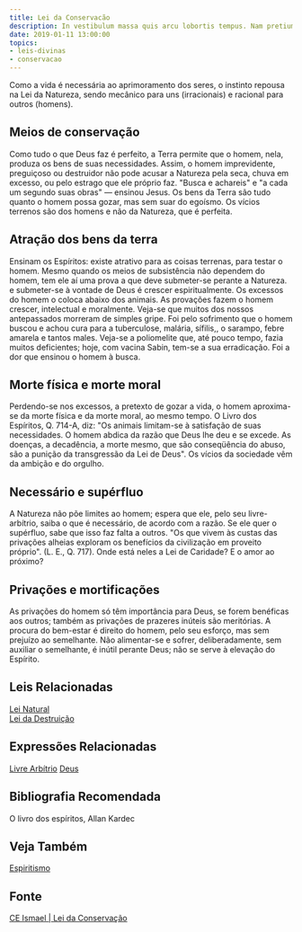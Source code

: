 ```yaml
---
title: Lei da Conservacão
description: In vestibulum massa quis arcu lobortis tempus. Nam pretium arcu in odio vulputate luctus.
date: 2019-01-11 13:00:00
topics: 
- leis-divinas
- conservacao
---
```


Como a vida é necessária ao aprimoramento dos seres, o instinto repousa na Lei
da Natureza, sendo mecânico para uns (irracionais) e racional para outros
(homens).

## Meios de conservação
Como tudo o que Deus faz é perfeito, a Terra permite que o homem, nela, produza
os bens de suas necessidades. Assim, o homem imprevidente, preguiçoso ou
destruidor não pode acusar a Natureza pela seca, chuva em excesso, ou pelo
estrago que ele próprio faz. "Busca e achareis" e "a cada um segundo suas obras"
— ensinou Jesus. Os bens da Terra são tudo quanto o homem possa gozar, mas sem
suar do egoísmo. Os vícios terrenos são dos homens e não da Natureza, que é
perfeita.

## Atração dos bens da terra
Ensinam os Espíritos: existe atrativo para as coisas terrenas, para testar o
homem. Mesmo quando os meios de subsistência não dependem do homem, tem ele aí
uma prova a que deve submeter-se perante a Natureza. e submeter-se à vontade de
Deus é crescer espiritualmente. Os excessos do homem o coloca abaixo dos
animais. As provações fazem o homem crescer, intelectual e moralmente. Veja-se
que muitos dos nossos antepassados morreram de simples gripe. Foi pelo
sofrimento que o homem buscou e achou cura para a tuberculose, malária,
sífilis,, o sarampo, febre amarela e tantos males. Veja-se a poliomelite que,
até pouco tempo, fazia muitos deficientes; hoje, com vacina Sabin, tem-se a sua
erradicação. Foi a dor que ensinou o homem à busca.

## Morte física e morte moral
Perdendo-se nos excessos, a pretexto de gozar a vida, o homem aproxima-se da
morte física e da morte moral, ao mesmo tempo. O Livro dos Espíritos, Q. 714-A,
diz: "Os animais limitam-se à satisfação de suas necessidades. O homem abdica da
razão que Deus lhe deu e se excede. As doenças, a decadência, a morte mesmo, que
são conseqüência do abuso, são a punição da transgressão da Lei de Deus". Os
vícios da sociedade vêm da ambição e do orgulho.

## Necessário e supérfluo
A Natureza não põe limites ao homem; espera que ele, pelo seu livre-arbítrio,
saiba o que é necessário, de acordo com a razão. Se ele quer o supérfluo, sabe
que isso faz falta a outros. "Os que vivem às custas das privações alheias
exploram os benefícios da civilização em proveito próprio". (L. E., Q. 717).
Onde está neles a Lei de Caridade? E o amor ao próximo?

## Privações e mortificações
As privações do homem só têm importância para Deus, se forem benéficas aos
outros; também as privações de prazeres inúteis são meritórias. A procura do
bem-estar é direito do homem, pelo seu esforço, mas sem prejuízo ao semelhante.
Não alimentar-se e sofrer, deliberadamente, sem auxiliar o semelhante, é inútil
perante Deus; não se serve à elevação do Espírito.


## Leis Relacionadas
[Lei Natural](../natural)  
[Lei da Destruição](../conservacao)

## Expressões Relacionadas
[Livre Arbítrio](/sobre/livre-arbitrio)
[Deus](/sobre/deus)

## Bibliografia Recomendada
O livro dos espíritos, Allan Kardec  

## Veja Também
[Espiritismo](/espiritismo)

## Fonte
[CE Ismael | Lei da Conservação](https://www.ceismael.com.br/download/apostila/apost1.htm#LEI%20DE%20CONSERVA%C3%87%C3%83O%20E%20LEI%20DE%20DESTRUI%C3%87%C3%83O)
